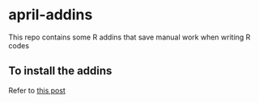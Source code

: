 # april-addins

This repo contains some R addins that save manual work when writing R codes

## To install the addins

Refer to [this post](https://rstudio.github.io/rstudioaddins/)
